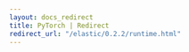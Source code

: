 ```yaml
---
layout: docs_redirect
title: PyTorch | Redirect
redirect_url: "/elastic/0.2.2/runtime.html"
---
```

